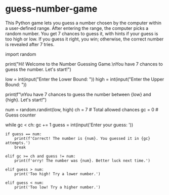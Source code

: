 # guess-number-game
This Python game lets you guess a number chosen by the computer within a user-defined range. After entering the range, the computer picks a random number. You get 7 chances to guess it, with hints if your guess is too high or low. If you guess it right, you win; otherwise, the correct number is revealed after 7 tries.


import random

print("Hi! Welcome to the Number Guessing Game.\nYou have 7 chances to guess the number. Let's start!")

low = int(input("Enter the Lower Bound: "))
high = int(input("Enter the Upper Bound: "))

print(f"\nYou have 7 chances to guess the number between {low} and {high}. Let's start!")

num = random.randint(low, high) 
ch = 7                        # Total allowed chances
gc = 0                        # Guess counter

  while gc < ch:
    gc += 1
    guess = int(input('Enter your guess: '))

    if guess == num:
        print(f'Correct! The number is {num}. You guessed it in {gc} attempts.')
        break

    elif gc >= ch and guess != num:
        print(f'orry! The number was {num}. Better luck next time.')

    elif guess > num:
        print('Too high! Try a lower number.')

    elif guess < num:
        print('Too low! Try a higher number.')
